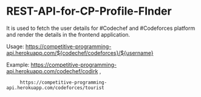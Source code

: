 # REST-API-for-CP-Profile-FInder

It is used to fetch the user details for #Codechef and #Codeforces platform and render the details in the frontend application.

Usage: https://competitive-programming-api.herokuapp.com/${codechef/codeforces}/${username}

Example: https://competitive-programming-api.herokuapp.com/codechef/codirk ,

         https://competitive-programming-api.herokuapp.com/codeforces/tourist

